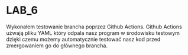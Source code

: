 # LAB_6

Wykonałem testowanie brancha poprzez Github Actions.
Github Actions użwają pliku YAML który odpala nasz program w środowisku testowym dzięki czemu możemy automatycznie testować nasz kod przed zmergowaniem go do głównego brancha.

